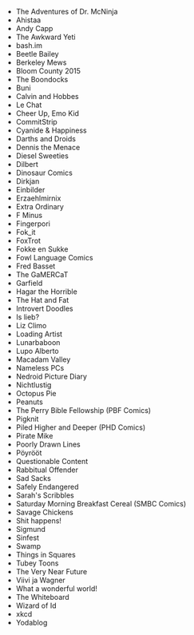 - The Adventures of Dr. McNinja
- Ahistaa
- Andy Capp
- The Awkward Yeti
- bash.im
- Beetle Bailey
- Berkeley Mews
- Bloom County 2015
- The Boondocks
- Buni
- Calvin and Hobbes
- Le Chat
- Cheer Up, Emo Kid
- CommitStrip
- Cyanide & Happiness
- Darths and Droids
- Dennis the Menace
- Diesel Sweeties
- Dilbert
- Dinosaur Comics
- Dirkjan
- Einbilder
- Erzaehlmirnix
- Extra Ordinary
- F Minus
- Fingerpori
- Fok_it
- FoxTrot
- Fokke en Sukke
- Fowl Language Comics
- Fred Basset
- The GaMERCaT
- Garfield
- Hagar the Horrible
- The Hat and Fat
- Introvert Doodles
- Is lieb?
- Liz Climo
- Loading Artist
- Lunarbaboon
- Lupo Alberto
- Macadam Valley
- Nameless PCs
- Nedroid Picture Diary
- Nichtlustig
- Octopus Pie
- Peanuts
- The Perry Bible Fellowship (PBF Comics)
- Pigknit
- Piled Higher and Deeper (PHD Comics)
- Pirate Mike
- Poorly Drawn Lines
- Pöyrööt
- Questionable Content
- Rabbitual Offender
- Sad Sacks
- Safely Endangered
- Sarah's Scribbles
- Saturday Morning Breakfast Cereal (SMBC Comics)
- Savage Chickens
- Shit happens!
- Sigmund
- Sinfest
- Swamp
- Things in Squares
- Tubey Toons
- The Very Near Future
- Viivi ja Wagner
- What a wonderful world!
- The Whiteboard
- Wizard of Id
- xkcd
- Yodablog
